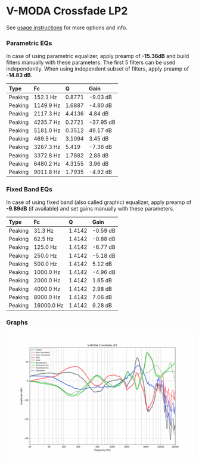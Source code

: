# V-MODA Crossfade LP2
See [usage instructions](https://github.com/jaakkopasanen/AutoEq#usage) for more options and info.

### Parametric EQs
In case of using parametric equalizer, apply preamp of **-15.36dB** and build filters manually
with these parameters. The first 5 filters can be used independently.
When using independent subset of filters, apply preamp of **-14.83 dB**.

| Type    | Fc        |      Q | Gain      |
|:--------|:----------|:-------|:----------|
| Peaking | 152.1 Hz  | 0.8771 | -9.03 dB  |
| Peaking | 1149.9 Hz | 1.6887 | -4.80 dB  |
| Peaking | 2117.3 Hz | 4.4136 | 4.84 dB   |
| Peaking | 4235.7 Hz | 0.2721 | -37.95 dB |
| Peaking | 5181.0 Hz | 0.3512 | 49.17 dB  |
| Peaking | 469.5 Hz  | 3.1094 | 3.45 dB   |
| Peaking | 3287.3 Hz | 5.419  | -7.36 dB  |
| Peaking | 3372.8 Hz | 1.7882 | 2.88 dB   |
| Peaking | 6480.2 Hz | 4.3155 | 3.96 dB   |
| Peaking | 9011.8 Hz | 1.7935 | -4.92 dB  |

### Fixed Band EQs
In case of using fixed band (also called graphic) equalizer, apply preamp of **-9.89dB**
(if available) and set gains manually with these parameters.

| Type    | Fc         |      Q | Gain     |
|:--------|:-----------|:-------|:---------|
| Peaking | 31.3 Hz    | 1.4142 | -0.59 dB |
| Peaking | 62.5 Hz    | 1.4142 | -0.88 dB |
| Peaking | 125.0 Hz   | 1.4142 | -6.77 dB |
| Peaking | 250.0 Hz   | 1.4142 | -5.18 dB |
| Peaking | 500.0 Hz   | 1.4142 | 5.12 dB  |
| Peaking | 1000.0 Hz  | 1.4142 | -4.96 dB |
| Peaking | 2000.0 Hz  | 1.4142 | 1.65 dB  |
| Peaking | 4000.0 Hz  | 1.4142 | 2.98 dB  |
| Peaking | 8000.0 Hz  | 1.4142 | 7.06 dB  |
| Peaking | 16000.0 Hz | 1.4142 | 9.28 dB  |

### Graphs
![](./V-MODA%20Crossfade%20LP2.png)